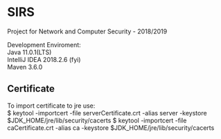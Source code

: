 # SIRS
Project for Network and Computer Security - 2018/2019

Development Enviroment:\
Java 11.0.1(LTS)\
IntelliJ IDEA 2018.2.6 (fyi)\
Maven 3.6.0

## Certificate 
To import certificate to jre use:\
$ keytool -importcert -file serverCertificate.crt -alias server -keystore $JDK_HOME/jre/lib/security/cacerts
$ keytool -importcert -file caCertificate.crt -alias ca -keystore $JDK_HOME/jre/lib/security/cacerts